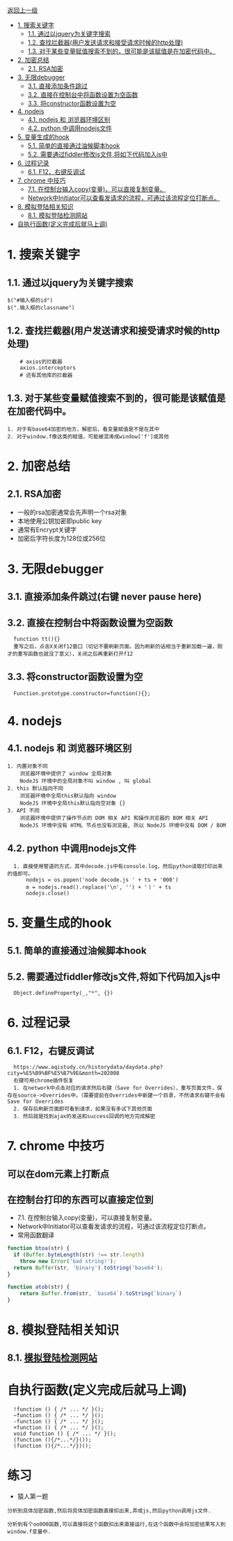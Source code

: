 [返回上一级](../../README.md)

- [1. 搜索关键字](#1-搜索关键字)
    - [1.1. 通过以jquery为关键字搜索](#11-通过以jquery为关键字搜索)
    - [1.2. 查找拦截器(用户发送请求和接受请求时候的http处理)](#12-查找拦截器用户发送请求和接受请求时候的http处理)
    - [1.3. 对于某些变量赋值搜索不到的，很可能是该赋值是在加密代码中。](#13-对于某些变量赋值搜索不到的很可能是该赋值是在加密代码中)
- [2. 加密总结](#2-加密总结)
    - [2.1. RSA加密](#21-rsa加密)
- [3. 无限debugger](#3-无限debugger)
    - [3.1. 直接添加条件跳过](#31-直接添加条件跳过)
    - [3.2. 直接在控制台中将函数设置为空函数](#32-直接在控制台中将函数设置为空函数)
    - [3.3. 将constructor函数设置为空](#33-将constructor函数设置为空)
- [4. nodejs](#4-nodejs)
    - [4.1. nodejs 和 浏览器环境区别](#41-nodejs-和-浏览器环境区别)
    - [4.2. python 中调用nodejs文件](#42-python-中调用nodejs文件)
- [5. 变量生成的hook](#5-变量生成的hook)
    - [5.1. 简单的直接通过油候脚本hook](#51-简单的直接通过油候脚本hook)
    - [5.2. 需要通过fiddler修改js文件,将如下代码加入js中](#52-需要通过fiddler修改js文件将如下代码加入js中)
- [6. 过程记录](#6-过程记录)
    - [6.1. F12，右键反调试](#61-f12右键反调试)
- [7. chrome 中技巧](#7-chrome-中技巧)
    - [7.1. 在控制台输入copy(变量)，可以直接复制变量。](#71-在控制台输入copy变量可以直接复制变量)
    - [Network中Initiator可以查看发请求的流程，可通过该流程定位打断点。](#network中initiator可以查看发请求的流程可通过该流程定位打断点)
- [8. 模拟登陆相关知识](#8-模拟登陆相关知识)
    - [8.1. 模拟登陆检测网站](#81-模拟登陆检测网站)
- [自执行函数(定义完成后就马上调)](#自执行函数定义完成后就马上调)

# 1. 搜索关键字

## 1.1. 通过以jquery为关键字搜索

```
$("#输入框的id")
$(".输入框的classname")
```

## 1.2. 查找拦截器(用户发送请求和接受请求时候的http处理)

```
    # axios的拦截器
    axios.interceptors
    # 还有其他库的拦截器
```

## 1.3. 对于某些变量赋值搜索不到的，很可能是该赋值是在加密代码中。

```
1. 对于有base64加密的地方，解密后，看变量赋值是不是在其中
2. 对于window.f像这类的赋值，可能被混淆成window['f']或其他
```

# 2. 加密总结

## 2.1. RSA加密

* 一般的rsa加密通常会先声明一个rsa对象
* 本地使用公钥加密即public key
* 通常有Encrypt关键字
* 加密后字符长度为128位或256位

# 3. 无限debugger

## 3.1. 直接添加条件跳过(右键 never pause here)

## 3.2. 直接在控制台中将函数设置为空函数

```
  function tt(){}
  重写之后，点击X关闭f12窗口（切记不要刷新页面，因为刷新的话相当于重新加载一遍，刚才的重写函数也就没了意义），关闭之后再重新打开f12
```

## 3.3. 将constructor函数设置为空

```
  Function.prototype.constructor=function(){};
```

# 4. nodejs

## 4.1. nodejs 和 浏览器环境区别

```
1. 内置对象不同
    浏览器环境中提供了 window 全局对象
    NodeJS 环境中的全局对象不叫 window , 叫 global
2. this 默认指向不同
    浏览器环境中全局this默认指向 window
    NodeJS 环境中全局this默认指向空对象 {}
3. API 不同
    浏览器环境中提供了操作节点的 DOM 相关 API 和操作浏览器的 BOM 相关 API
    NodeJS 环境中没有 HTML 节点也没有浏览器, 所以 NodeJS 环境中没有 DOM / BOM
```

## 4.2. python 中调用nodejs文件

```
  1. 直接使用管道的方式，其中decode.js中有console.log，然后python读取打印出来的值即可。
      nodejs = os.popen('node decode.js ' + ts + '000')
      m = nodejs.read().replace('\n', '') + '丨' + ts
      nodejs.close()
```

# 5. 变量生成的hook

## 5.1. 简单的直接通过油候脚本hook

## 5.2. 需要通过fiddler修改js文件,将如下代码加入js中

```
  Object.defineProperty(_,"*", {})
```

# 6. 过程记录

## 6.1. F12，右键反调试

```
  https://www.aqistudy.cn/historydata/daydata.php?city=%E5%B9%BF%E5%B7%9E&month=202008
  右键可用chrome插件恢复
  1. 在network中点击对应的请求然后右键（Save for Overrides），重写页面文件，保存在source->Overrides中。（需要提前在Overrides中新建一个目录，不然请求右键不会有Save for Overrides
  2. 保存后刷新页面即可看到请求，如果没有多试下其他页面
  3. 然后就是找到ajax的发送和success回调的地方完成解密
```

# 7. chrome 中技巧

## 可以在dom元素上打断点
## 在控制台打印的东西可以直接定位到

* 7.1. 在控制台输入copy(变量)，可以直接复制变量。
* Network中Initiator可以查看发请求的流程，可通过该流程定位打断点。
* 常用函数翻译
```js
function btoa(str) {
  if (Buffer.byteLength(str) !== str.length)
    throw new Error('bad string!');
  return Buffer(str, 'binary').toString('base64');
}

function atob(str) {
    return Buffer.from(str, `base64`).toString(`binary`)
}
```

# 8. 模拟登陆相关知识

## 8.1. [模拟登陆检测网站](https://bot.sannysoft.com/)

# 自执行函数(定义完成后就马上调)

```
  !function () { /* ... */ }();
  ~function () { /* ... */ }();
  -function () { /* ... */ }();
  +function () { /* ... */ }();
  void function () { /* ... */ }();
  (function (){/*...*/}());
  (function (){/*...*/})();
```

# 练习

* 猿人第一题

```
分析到具体加密函数,然后将具体加密函数直接扣出来,弄成js,然后python调用js文件.

分析到有个oo0O0函数,可以直接将这个函数扣出来直接运行,在这个函数中会将加密结果写入到window.f变量中.

```